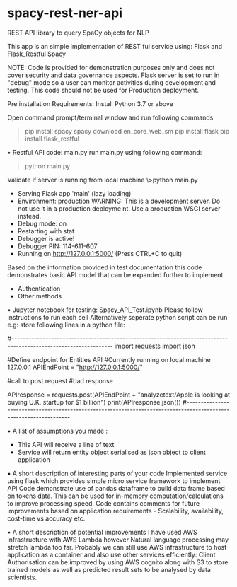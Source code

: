 # spacy-rest-ner-api
REST API library to query SpaCy objects for NLP

This app is an simple implementation of REST ful service using:
Flask and Flask_Restful 
Spacy

NOTE:
Code is provided for demonstration purposes only and does not cover security and data governance aspects.
Flask server is set to run in "debug" mode so a user can monitor activities during development and testing. 
This code should not be used for Production deployment.

Pre installation Requirements:
Install Python 3.7 or above

Open command prompt/terminal window and run following commands
>pip install spacy
>spacy download en_core_web_sm
>pip install flask
>pip install flask_restful

• Restful API code: main.py
run main.py using following command:
>python main.py

Validate if server is running from local machine 
\\>python main.py
 * Serving Flask app 'main' (lazy loading)
 * Environment: production
   WARNING: This is a development server. Do not use it in a production deployme
nt.
   Use a production WSGI server instead.
 * Debug mode: on
 * Restarting with stat
 * Debugger is active!
 * Debugger PIN: 114-611-607
 * Running on http://127.0.0.1:5000/ (Press CTRL+C to quit)

Based on the information provided in test documentation this code demonstrates basic API model that can be expanded further to implement
- Authentication
- Other methods  

• Jupyter notebook for testing: Spacy_API_Test.ipynb
Please follow instructions to run each cell
Alternatively seperate python script can be run e.g: store following lines in a python file:

#-----------------------------------------------------------------------------------------------------------------
import requests
import json

#Define endpoint for Entities API
#Currently running on local machine 127.0.0.1
APIEndPoint = "http://127.0.0.1:5000/"


#call to post request
#bad response

APIresponse = requests.post(APIEndPoint + "analyzetext/Apple is looking at buying U.K. startup for $1 billion")
print(APIresponse.json())
#-------------------------------------------------------------------------------------------------------------------

• A list of assumptions you made :
- This API will receive a line of text 
- Service will return entity object serialised as json object to client application

• A short description of interesting parts of your code 
Implemented service using flask which provides simple micro service framework to implement API 
Code demonstrate use of pandas dataframe to build data frame based on tokens data.
This can be used for in-memory computation/calculations to improve processing speed. 
Code contains comments for future improvements based on application requirements - Scalability, availability, cost-time vs accuracy etc.


• A short description of potential improvements
I have used AWS infrastructure with AWS Lambda however Natural language processing may stretch lambda too far.
Probably we can still use AWS infrastructure to host application as a container and also use other services efficiently:
Client Authorisation can be improved by using AWS cognito along with S3 to store trained models as well as predicted result sets to be analysed by data scientists.


